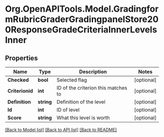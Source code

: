# Org.OpenAPITools.Model.GradingformRubricGraderGradingpanelStore200ResponseGradeCriteriaInnerLevelsInner

## Properties

Name | Type | Description | Notes
------------ | ------------- | ------------- | -------------
**Checked** | **bool** | Selected flag | [optional] 
**Criterionid** | **int** | ID of the criterion this matches to | [optional] 
**Definition** | **string** | Definition of the level | [optional] 
**Id** | **int** | ID of level | [optional] 
**Score** | **string** | What this level is worth | [optional] 

[[Back to Model list]](../README.md#documentation-for-models) [[Back to API list]](../README.md#documentation-for-api-endpoints) [[Back to README]](../README.md)


